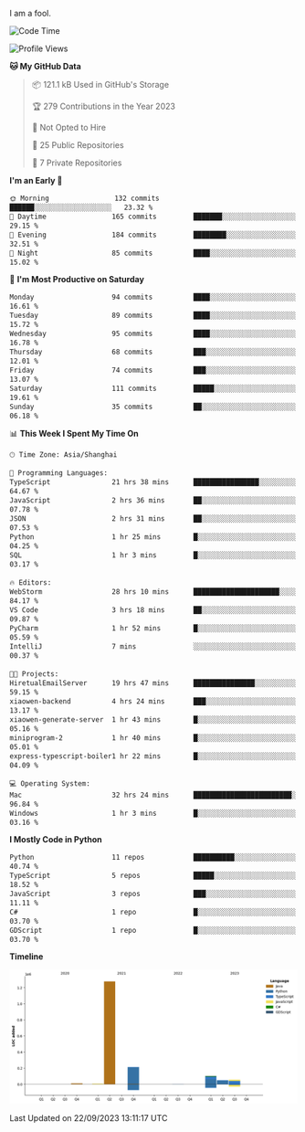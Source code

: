 I am a fool.

<!--START_SECTION:waka-->
![Code Time](http://img.shields.io/badge/Code%20Time-733%20hrs%2046%20mins-blue)

![Profile Views](http://img.shields.io/badge/Profile%20Views-1-blue)

**🐱 My GitHub Data** 

> 📦 121.1 kB Used in GitHub's Storage 
 > 
> 🏆 279 Contributions in the Year 2023
 > 
> 🚫 Not Opted to Hire
 > 
> 📜 25 Public Repositories 
 > 
> 🔑 7 Private Repositories 
 > 
**I'm an Early 🐤** 

```text
🌞 Morning                132 commits         ██████░░░░░░░░░░░░░░░░░░░   23.32 % 
🌆 Daytime                165 commits         ███████░░░░░░░░░░░░░░░░░░   29.15 % 
🌃 Evening                184 commits         ████████░░░░░░░░░░░░░░░░░   32.51 % 
🌙 Night                  85 commits          ████░░░░░░░░░░░░░░░░░░░░░   15.02 % 
```
📅 **I'm Most Productive on Saturday** 

```text
Monday                   94 commits          ████░░░░░░░░░░░░░░░░░░░░░   16.61 % 
Tuesday                  89 commits          ████░░░░░░░░░░░░░░░░░░░░░   15.72 % 
Wednesday                95 commits          ████░░░░░░░░░░░░░░░░░░░░░   16.78 % 
Thursday                 68 commits          ███░░░░░░░░░░░░░░░░░░░░░░   12.01 % 
Friday                   74 commits          ███░░░░░░░░░░░░░░░░░░░░░░   13.07 % 
Saturday                 111 commits         █████░░░░░░░░░░░░░░░░░░░░   19.61 % 
Sunday                   35 commits          ██░░░░░░░░░░░░░░░░░░░░░░░   06.18 % 
```


📊 **This Week I Spent My Time On** 

```text
🕑︎ Time Zone: Asia/Shanghai

💬 Programming Languages: 
TypeScript               21 hrs 38 mins      ████████████████░░░░░░░░░   64.67 % 
JavaScript               2 hrs 36 mins       ██░░░░░░░░░░░░░░░░░░░░░░░   07.78 % 
JSON                     2 hrs 31 mins       ██░░░░░░░░░░░░░░░░░░░░░░░   07.53 % 
Python                   1 hr 25 mins        █░░░░░░░░░░░░░░░░░░░░░░░░   04.25 % 
SQL                      1 hr 3 mins         █░░░░░░░░░░░░░░░░░░░░░░░░   03.17 % 

🔥 Editors: 
WebStorm                 28 hrs 10 mins      █████████████████████░░░░   84.17 % 
VS Code                  3 hrs 18 mins       ██░░░░░░░░░░░░░░░░░░░░░░░   09.87 % 
PyCharm                  1 hr 52 mins        █░░░░░░░░░░░░░░░░░░░░░░░░   05.59 % 
IntelliJ                 7 mins              ░░░░░░░░░░░░░░░░░░░░░░░░░   00.37 % 

🐱‍💻 Projects: 
HiretualEmailServer      19 hrs 47 mins      ███████████████░░░░░░░░░░   59.15 % 
xiaowen-backend          4 hrs 24 mins       ███░░░░░░░░░░░░░░░░░░░░░░   13.17 % 
xiaowen-generate-server  1 hr 43 mins        █░░░░░░░░░░░░░░░░░░░░░░░░   05.16 % 
miniprogram-2            1 hr 40 mins        █░░░░░░░░░░░░░░░░░░░░░░░░   05.01 % 
express-typescript-boiler1 hr 22 mins        █░░░░░░░░░░░░░░░░░░░░░░░░   04.09 % 

💻 Operating System: 
Mac                      32 hrs 24 mins      ████████████████████████░   96.84 % 
Windows                  1 hr 3 mins         █░░░░░░░░░░░░░░░░░░░░░░░░   03.16 % 
```

**I Mostly Code in Python** 

```text
Python                   11 repos            ██████████░░░░░░░░░░░░░░░   40.74 % 
TypeScript               5 repos             █████░░░░░░░░░░░░░░░░░░░░   18.52 % 
JavaScript               3 repos             ███░░░░░░░░░░░░░░░░░░░░░░   11.11 % 
C#                       1 repo              █░░░░░░░░░░░░░░░░░░░░░░░░   03.70 % 
GDScript                 1 repo              █░░░░░░░░░░░░░░░░░░░░░░░░   03.70 % 
```



**Timeline**

![Lines of Code chart](https://raw.githubusercontent.com/VeejaLiu/VeejaLiu/master/assets/bar_graph.png)


 Last Updated on 22/09/2023 13:11:17 UTC
<!--END_SECTION:waka-->
